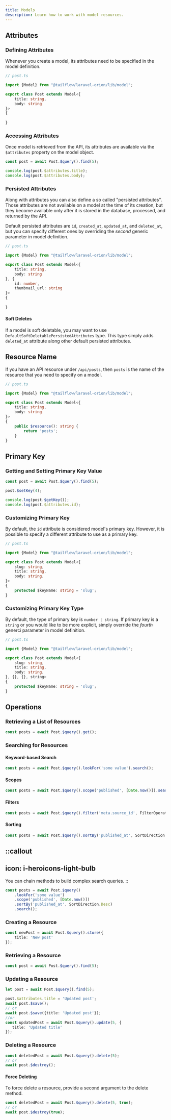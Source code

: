 ```yaml
---
title: Models
description: Learn how to work with model resources.
---
```


## Attributes

### Defining Attributes

Whenever you create a model, its attributes need to be specified in the model definition.

```typescript
// post.ts

import {Model} from "@tailflow/laravel-orion/lib/model";

export class Post extends Model<{
    title: string,
    body: string
}>
{
    
}
```

### Accessing Attributes

Once model is retrieved from the API, its attributes are available via the `$attributes` property on the model object.

```typescript
const post = await Post.$query().find(5);

console.log(post.$attributes.title);
console.log(post.$attributes.body);
```

### Persisted Attributes

Along with attributes you can also define a so called "persisted attributes". Those attributes are not available on a model at the time of its creation, but they become available only after it is stored in the database, processed, and returned by the API.

Default persisted attributes are `id`, `created_at`, `updated_at`, and `deleted_at`, but you can specify different ones by overriding the *second* generic parameter in model definition.

```typescript
// post.ts

import {Model} from "@tailflow/laravel-orion/lib/model";

export class Post extends Model<{
    title: string,
    body: string
}, {
    id: number,
    thumbnail_url: string
}>
{
    
}
```

#### Soft Deletes

If a model is soft deletable, you may want to use `DefaultSoftDeletablePersistedAttributes` type. This type simply adds `deleted_at` attribute along other default persisted attributes.

## Resource Name

If you have an API resource under `/api/posts`, then `posts` is the name of the
resource that you need to specify on a model.

```typescript
// post.ts

import {Model} from "@tailflow/laravel-orion/lib/model";

export class Post extends Model<{
    title: string,
    body: string
}>
{
    public $resource(): string {
        return 'posts';
    }
}
```

## Primary Key

### Getting and Setting Primary Key Value

```typescript
const post = await Post.$query().find(5);

post.$setKey(4);

console.log(post.$getKey()); 
console.log(post.$attributes.id);
```

### Customizing Primary Key

By default, the `id` attribute is considered model's primary key. However, it is possible to specify a different attribute to use as a primary key.

```typescript
// post.ts

import {Model} from "@tailflow/laravel-orion/lib/model";

export class Post extends Model<{
    slug: string,
    title: string,
    body: string,
}>
{
    protected $keyName: string = 'slug';
}
```

### Customizing Primary Key Type

By default, the type of primary key is `number | string`. If primary key is a `string` or you would like to be more explicit, simply override the *fourth* generci parameter in model definition.

```typescript
// post.ts

import {Model} from "@tailflow/laravel-orion/lib/model";

export class Post extends Model<{
    slug: string,
    title: string,
    body: string,
}, {}, {}, string>
{
    protected $keyName: string = 'slug';
}
```

## Operations

### Retrieving a List of Resources

```typescript
const posts = await Post.$query().get(); 
```

### Searching for Resources

#### Keyword-based Search
```typescript
const posts = await Post.$query().lookFor('some value').search(); 
```

#### Scopes
```typescript
const posts = await Post.$query().scope('published', [Date.now()]).search(); 
```

#### Filters
```typescript
const posts = await Post.$query().filter('meta.source_id', FilterOperator.Equal, 'test-source').search(); 
```

#### Sorting
```typescript
const posts = await Post.$query().sortBy('published_at', SortDirection.Desc).search(); 
```

::callout
---
icon: i-heroicons-light-bulb
---
You can chain methods to build complex search queries.
::

```typescript
const posts = await Post.$query()
    .lookFor('some value')
    .scope('published', [Date.now()])
    .sortBy('published_at', SortDirection.Desc)
    .search(); 
```

### Creating a Resource
```typescript
const newPost = await Post.$query().store({
    title: 'New post'
});
```

### Retrieving a Resource
```typescript
const post = await Post.$query().find(5);
```

### Updating a Resource
```typescript
let post = await Post.$query().find(5);

post.$attributes.title = 'Updated post';
await post.$save();
// or
await post.$save({title: 'Updated post'});
//or
const updatedPost = await Post.$query().update(5, {
   title: 'Updated title'
});
```

### Deleting a Resource
```typescript
const deletedPost = await Post.$query().delete(5);
// or
await post.$destroy();
```

#### Force Deleting
To force delete a resource, provide a second argument to the delete method.
```typescript
const deletedPost = await Post.$query().delete(5, true);
// or
await post.$destroy(true);
```
